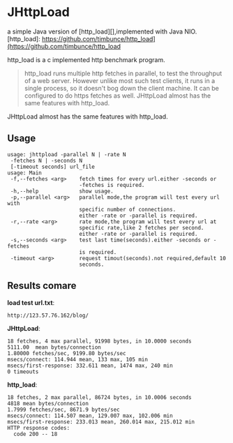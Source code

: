 # JHttpLoad

a simple Java version of [http_load][],implemented with Java NIO.
[http_load]: https://github.com/timbunce/http_load](https://github.com/timbunce/http_load

http_load is a c implemented http benchmark program.

>http_load runs multiple http fetches in parallel, to test the
>throughput of a web server.  However unlike most such test clients,
>it runs in a single process, so it doesn't bog down the client
>machine.  It can be configured to do https fetches as well.
>JHttpLoad almost has the same  features with http_load.

JHttpLoad almost has the same features with http_load.

## Usage

~~~
usage: jhttpload -parallel N | -rate N 
 -fetches N | -seconds N 
 [-timeout seconds] url_file
usage: Main
 -f,--fetches <arg>    fetch times for every url.either -seconds or
                       -fetches is required.
 -h,--help             show usage.
 -p,--parallel <arg>   parallel mode,the program will test every url with
                       specific number of connections.
                       either -rate or -parallel is required.
 -r,--rate <arg>       rate mode,the program will test every url at
                       specific rate,like 2 fetches per second.
                       either -rate or -parallel is required.
 -s,--seconds <arg>    test last time(seconds).either -seconds or -fetches
                       is required.
 -timeout <arg>        request timout(seconds).not required,default 10
                       seconds.
~~~

## Results comare

**load test url.txt**:
~~~
http://123.57.76.162/blog/
~~~

**JHttpLoad**:
~~~
18 fetches, 4 max parallel, 91998 bytes, in 10.0000 seconds
5111.00  mean bytes/connection
1.80000 fetches/sec, 9199.80 bytes/sec
msecs/connect: 114.944 mean, 133 max, 105 min
msecs/first-response: 332.611 mean, 1474 max, 240 min
0 timeouts
~~~

**http_load**:
~~~
18 fetches, 2 max parallel, 86724 bytes, in 10.0006 seconds
4818 mean bytes/connection
1.7999 fetches/sec, 8671.9 bytes/sec
msecs/connect: 114.507 mean, 129.007 max, 102.006 min
msecs/first-response: 233.013 mean, 260.014 max, 215.012 min
HTTP response codes:
  code 200 -- 18
~~~





